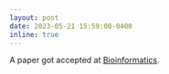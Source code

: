 ```yaml
---
layout: post
date: 2023-05-21 15:59:00-0400
inline: true
---
```


A paper got accepted at [Bioinformatics](https://academic.oup.com/bioinformatics).
